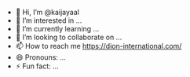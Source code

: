 - 👋 Hi, I’m @kaijayaal
- 👀 I’m interested in ...
- 🌱 I’m currently learning ...
- 💞️ I’m looking to collaborate on ...
- 📫 How to reach me https://dion-international.com/
- 😄 Pronouns: ...
- ⚡ Fun fact: ...

<!---
kaijayaal/kaijayaal is a ✨ special ✨ repository because its `README.md` (this file) appears on your GitHub profile.
You can click the Preview link to take a look at your changes.
--->

